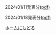 2024/01/11発表分[(pdf)](grad-seminar/2024-01-11.pdf)

2024/01/18発表分[(pdf)](grad-seminar-2024-01/2024-01-18.pdf)

[ホームにもどる](index.md)